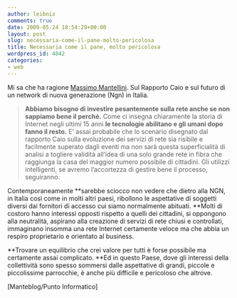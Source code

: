 ```yaml
---
author: leibniz
comments: true
date: 2009-05-24 18:54:29+00:00
layout: post
slug: necessaria-come-il-pane-molto-pericolosa
title: Necessaria come il pane, molto pericolosa
wordpress_id: 4042
categories:
- web
---
```


Mi sa che ha ragione [Massimo Mantellini](http://www.mantellini.it/?p=6760). Sul Rapporto Caio e sul futuro di un network di nuova generazione (Ngn) in Italia.


> **Abbiamo bisogno di investire pesantemente sulla rete anche se non sappiamo bene il perché.** Come ci insegna chiaramente la storia di Internet negli ultimi 15 anni **le tecnologie abilitano e gli umani dopo fanno il resto.** E’ assai probabile che lo scenario disegnato dal rapporto Caio sulla evoluzione dei servizi di rete sia risibile e facilmente superato dagli eventi ma non sarà questa superficialità di analisi a togliere validità all’idea di una solo grande rete in fibra che raggiunga la casa del maggior numero possibile di cittadini. Gli utilizzi intelligenti, se avremo l’accortezza di gestire bene il processo, seguiranno.

Contemporaneamente **sarebbe sciocco non vedere che dietro alla NGN, in Italia così come in molti altri paesi, ribollono le aspettative di soggetti diversi dai fornitori di accesso cui siamo normalmente abituati. **Molti di costoro hanno interessi opposti rispetto a quelli dei cittadini, si oppongono alla neutralità, aspirano alla creazione di servizi di rete chiusi e controllati, immaginano insomma una rete Internet certamente veloce ma che abbia un respiro proprietario e orientato al business.

**Trovare un equilibrio che crei valore per tutti è forse possibile ma certamente assai complicato. **Ed in questo Paese, dove gli interessi della collettività sono spesso sommersi dalle aspettative di grandi, piccole e piccolissime parrocchie, è anche più difficile e pericoloso che altrove.


[Manteblog/Punto Informatico]
